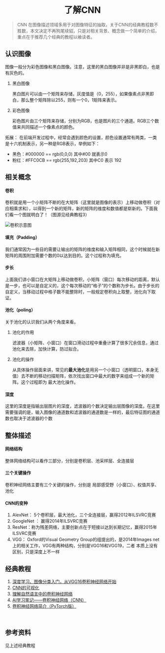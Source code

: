 <center><h1>了解CNN</h1></center>

> CNN 在图像描述领域多用于对图像特征的抽取，关于CNN的经典教程数不胜数，本文决定不再狗尾续貂，只是对相关背景、概念做一个简单的介绍，重点在于推荐几个经典的教程以飨读者。



## 认识图像

图像一般分为彩色图像和黑白图像。注意，这里的黑白图像并非是非黑即白，也是有灰色的。

1. 黑白图像

   黑白图片可以由一个矩阵来存储，灰度值是（0，255），如果像素点非黑即白，那么整个矩阵除以255，则有一个0，1矩阵来表示。

2. 彩色图像

   彩色图片由三个矩阵来存储，分别为RGB，也是图片的三个通道。RGB三个数值来共同描述一个像素点的颜色。



拓展： 在前端开发过程中，经常会遇到颜色的设置，颜色设置通常有两类，一类是十六机制表示，另一种是RGB表示，举例如下：

* 黑色：#000000  ==   rgb(0,0,0)   其中#00 就表示0
* 粉红：#FFC0CB  ==  rgb(255,192,203)  其中C0 表示 192



## 相关概念

#### 卷积

卷积就是用一个小矩阵不断的在大矩阵（这里就是图像的表示）上移动做卷积（对应相乘求和），以得到一个新的矩阵，新的矩阵的维度和数值都是崭新的。下面我们看一个图就明白了！（图源见经典教程3）

![卷积示意图](http://resource.mahc.host/img/Convolution_schematic.gif)

#### 填充（Padding）

我们通常因为一些目的需要让输出的矩阵的维度和输入矩阵相同，这个时候就在新矩阵的周围附加需要个数的0以达到目的。这个过程称为填充。

#### 步长

上面我们讲小窗口在大矩阵上移动做卷积，小矩阵（窗口）每次移动的距离，默认是一步，也可以是自定义的，这个每次移动的“格子”的个数称为步长。由于步长的自定义，当移动过程中格子数不能整除时，一般规定卷积向上取整，池化向下取证。

#### 池化（poling）

关于池化的认识我们从两个角度来看。

1. 池化的作用

   滤波器（小矩阵、小窗口）在窗口滑动过程中重叠计算了很多冗余信息，通过池化来去除，加快计算，防过拟合。

2. 池化的操作

   从具体操作层面来讲，常见的**最大池化**是用另一个小窗口（透明窗口，本身无值）去不断的移动扫描矩阵，依次找出窗口中最大的数字来组成一个新的矩阵。这个过程即为  最大池化操作。

#### 深度

这里的深度是指输出层图片的深度，滤波器的个数决定输出层图像的深度。在这里需要强调的是，输入图像的通道数和滤波器的通道数是一样的，最后特征图的通道数也取决于滤波器的个数



## 整体描述

#### 网络结构

整体网络结构可以看作三部分，分别是卷积层、池采样层、全连接层

#### 三个关键操作

卷积神经网络主要有三个关键的操作，分别是 局部感受野（小窗口）、权值共享、池化

#### CNN的变种

1. AlexNet： 5个卷积层，最大池化，三个全连接层，赢得2012年ILSVRC竞赛
2. GoogleNet ： 赢得2014年ILSVRC竞赛
3. ResNet：称为残差网络，主要创新点在于短接以达到长期记忆，赢得2015年ILSVRC竞赛
4. VGG： Oxford的Visual Geometry Group的组提出的，是2014年Images net上的相关工作，VGG有两种结构，分别是VGG16和VGG19，二者 本质上没有区别，只是深度上不一样



## 经典教程

1. [深度学习、图像分类入门，从VGG16卷积神经网络开始](https://blog.csdn.net/Errors_In_Life/article/details/65950699)
2. [CNN的可视化](https://poloclub.github.io/cnn-explainer/)
3. [理解自然语言中的卷积神经网络](http://www.wildml.com/2015/11/understanding-convolutional-neural-networks-for-nlp/#more-348)
4. [AI学习笔记——卷积神经网络（CNN）](https://www.jianshu.com/p/49b70f6480d1)
5. [卷积神经网络简介（PyTorch版）](https://github.com/zergtant/pytorch-handbook/blob/master/chapter2/2.4-cnn.ipynb)

​	

## 参考资料

见上述经典教程